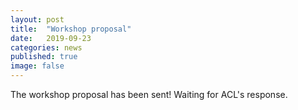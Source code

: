 ```yaml
---
layout: post
title:  "Workshop proposal"
date:   2019-09-23
categories: news
published: true
image: false
---
```


The workshop proposal has been sent! Waiting for ACL's response.
